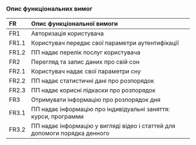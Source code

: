 ### Опис функціональних вимог


|FR     |Опис функціональної вимоги|
|:-     |:-                        |
|FR1    |Авторизація користувача   |
|FR1.1  |Користувач передає свої параметри аутентифікації |
|FR1.2  |ПП надає перелік послуг користувача |
|FR2    |Перегляд та запис даних про свій сон |
|FR2.1  |Користувач надає свої параметри сну |
|FR2.2  |ПП надає статистичні дані про розпорядок |
|FR2.3  |ПП надає корисні підкаски про розпорядок |
|FR3    |Отримувати інформацію про розпорядок дня |
|FR3.1  |ПП надає інформацію про індивідуальні заняття: курси, программи |
|FR3.2  |ПП надає інформацію у вигляді відео і статтей для допомоги порядка денного |
